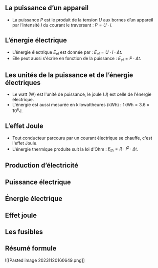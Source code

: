 ## La puissance d’un appareil
- La puissance $P$ est le produit de la tension $U$ aux bornes d’un appareil par l’intensité $I$ du courant le traversant : $P = U \cdot I$.

## L’énergie électrique
- L’énergie électrique $E_{el}$ est donnée par : $E_{el} = U \cdot I \cdot \Delta t$.
- Elle peut aussi s'écrire en fonction de la puissance : $E_{el} = P \cdot \Delta t$.

## Les unités de la puissance et de l’énergie électriques
- Le watt (W) est l'unité de puissance, le joule (J) est celle de l'énergie électrique.
- L'énergie est aussi mesurée en kilowattheures (kWh) : $1 \text{kWh} = 3.6 \times 10^6 \text{J}$.

## L’effet Joule
- Tout conducteur parcouru par un courant électrique se chauffe, c'est l'effet Joule.
- L'énergie thermique produite suit la loi d'Ohm : $E_{th} = R \cdot I^2 \cdot \Delta t$.
## Production d’électricité
## Puissance électrique
## Énergie électrique
## Effet joule
## Les fusibles

## Résumé formule 

![[Pasted image 20231120160649.png]]


